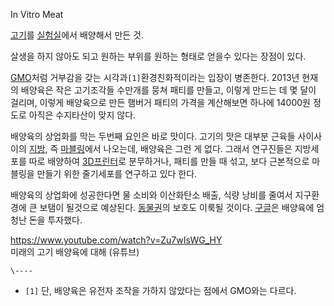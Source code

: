 In Vitro Meat

[고기](%EA%B3%A0%EA%B8%B0.md)를 [실험실](%EC%8B%A4%ED%97%98%EC%8B%A4.md)에서
배양해서 만든 것.

살생을 하지 않아도 되고 원하는 부위를 원하는 형태로 얻을수 있다는 장점이 있다.

[GMO](GMO.md)처럼 거부감을 갖는 시각과`[1]`환경친화적이라는 입장이 병존한다. 2013년 현재의 배양육은 작은 고기조각들
수만개를 뭉쳐 패티를 만들고, 이렇게 만드는 데 몇 달이 걸리며, 이렇게 배양육으로 만든 햄버거 패티의 가격을 계산해보면 하나에 14000원
정도로 아직은 수지타산이 맞지 않다.

배양육의 상업화를 막는 두번째 요인은 바로 맛이다. 고기의 맛은 대부분 근육들 사이사이의
[지방](%EC%A7%80%EB%B0%A9.md), 즉 [마블링](%EB%A7%88%EB%B8%94%EB%A7%81.md)에서
나오는데, 배양육은 그런 게 없다. 그래서 연구진들은 지방세포를 따로 배양하여 [3D프린터](3D%20%ED%94%84%EB%A6%B0%ED%84%B0.md)로 분무하거나, 패티를 만들 때 섞고, 보다 근본적으로
마블링을 만들기 위한 줄기세포를 연구하고 있다 한다.

배양육의 상업화에 성공한다면 물 소비와 이산화탄소 배출, 식량 낭비를 줄여서 지구환경에 큰 보탬이 될것으로 예상된다.
[동물권](%EB%8F%99%EB%AC%BC%EA%B6%8C.md)의 보호도 이룩될 것이다.
[구글](%EA%B5%AC%EA%B8%80.md)은 배양육에 엄청난 돈을 투자했다.

<https://www.youtube.com/watch?v=Zu7wIsWG_HY>  
미래의 고기 배양육에 대해 (유튜브)

`\----`

  * `[1]` 단, 배양육은 유전자 조작을 가하지 않았다는 점에서 GMO와는 다르다.


